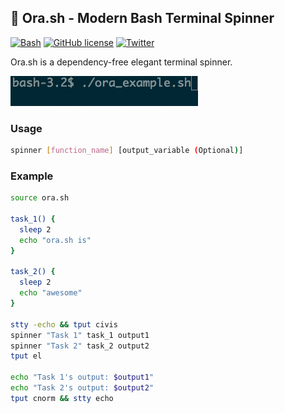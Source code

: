 ## :rocket: Ora.sh - Modern Bash Terminal Spinner
[![Bash](https://img.shields.io/badge/language-Bash-green.svg)](https://github.com/kahkhang/ora.sh) [![GitHub license](https://img.shields.io/badge/license-MIT-blue.svg)](https://raw.githubusercontent.com/kahkhang/ora.sh/master/LICENSE) [![Twitter](https://img.shields.io/twitter/url/https/github.com/kahkhang/ora.sh.svg?style=social)](https://twitter.com/intent/tweet?text=%23ora.sh%20rocks%21&url=%5Bobject%20Object%5D)

Ora.sh is a dependency-free elegant terminal spinner.

![](ora.gif)

### Usage
```sh
spinner [function_name] [output_variable (Optional)]
```

### Example

```sh
source ora.sh

task_1() {
  sleep 2
  echo "ora.sh is"
}

task_2() {
  sleep 2
  echo "awesome"
}

stty -echo && tput civis
spinner "Task 1" task_1 output1
spinner "Task 2" task_2 output2
tput el

echo "Task 1's output: $output1"
echo "Task 2's output: $output2"
tput cnorm && stty echo

```
